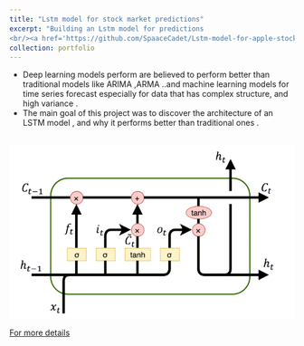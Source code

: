 ```yaml
---
title: "Lstm model for stock market predictions"
excerpt: "Building an Lstm model for predictions
<br/><a href='https://github.com/SpaaceCadet/Lstm-model-for-apple-stock-prediction'><img  width='500' height='300' src='/images/lstm.png'></a>"
collection: portfolio
---
```

- Deep learning models perform are believed to perform better than traditional models like ARIMA ,ARMA ..and machine learning models for time series forecast especially for data that has complex structure, and high variance .
- The main goal of this project was to discover the architecture of an LSTM model , and why it performs better than traditional ones .
<br>
<img src='/images/lstm.png'></a>
<br>

<a href='https://github.com/SpaaceCadet/Lstm-model-for-apple-stock-prediction'>For more details</a>

